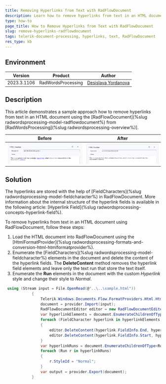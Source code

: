 ```yaml
---
title: Removing Hyperlinks from Text with RadFlowDocument
description: Learn how to remove hyperlinks from text in an HTML document using RadFlowDocument in Telerik Document Processing.
type: how-to
page_title: How to Remove Hyperlinks from Text with RadFlowDocument
slug: remove-hyperlinks-radflowdocument
tags: telerik-document-processing, hyperlinks, text, RadFlowDocument
res_type: kb
---
```


## Environment

| Version | Product | Author |
| --- | --- | ---- |
| 2023.3.1106 | RadWordsProcessing |[Desislava Yordanova](https://www.telerik.com/blogs/author/desislava-yordanova)|

## Description

This article demonstrates a sample approach how to remove hyperlinks from text in an HTML document using the [RadFlowDocument](%slug radwordsprocessing-model-radflowdocument%) from [RadWordsProcessing](%slug radwordsprocessing-overview%)].

|Before|After|
|----|----|
|![Text with Hyperlinks](images/TextWithHyperlinks_01.png)|![Text without Hyperlinks](images/TextWithoutHyperlinks_02.png)|

## Solution
 
The hyperlinks are stored with the help of [FieldCharacters](%slug radwordsprocessing-model-fieldcharacter%) in RadFlowDocument. More information about the internal structure of the hyperlink fields is available in the following article: [Hyperlink Field](%slug radwordsprocessing-concepts-hyperlink-field%).

To remove hyperlinks from text in an HTML document using RadFlowDocument, follow these steps:

1. Load the HTML document into RadFlowDocument using the [HtmlFormatProvider](%slug radwordsprocessing-formats-and-conversion-html-htmlformatprovider%).
2. Enumerate the [FieldCharacters](%slug radwordsprocessing-model-fieldcharacter%) elements in the document and delete the content of the hyperlink fields.  The **DeleteContent** method removes the hyperlink field elements and leave only the text run that store the text itself. 
3. Enumerate the **Run** elements in the document with the custom *Hyperlink* style and change their style to *Normal*.

```csharp
 using (Stream input = File.OpenRead(@"..\..\sample.html"))
            {
                Telerik.Windows.Documents.Flow.FormatProviders.Html.HtmlFormatProvider provider = new Telerik.Windows.Documents.Flow.FormatProviders.Html.HtmlFormatProvider();
                document = provider.Import(input);
                RadFlowDocumentEditor editor = new RadFlowDocumentEditor(document);
                var hyperlinkElements = document.EnumerateChildrenOfType<FieldCharacter>().Where(x => x.FieldCharacterType == FieldCharacterType.Start).ToList();
                foreach (FieldCharacter hyperlink in hyperlinkElements)
                {
                    editor.DeleteContent(hyperlink.FieldInfo.End, hyperlink.FieldInfo.End);
                    editor.DeleteContent(hyperlink.FieldInfo.Start, hyperlink.FieldInfo.Separator);
                }
                var hyperlinkRuns = document.EnumerateChildrenOfType<Run>().Where(x => x.StyleId.Contains("Hyperlink")).ToList();
                foreach (Run r in hyperlinkRuns)
                {
                    r.StyleId = "Normal";
                }
                var output = provider.Export(document);
            }
```




